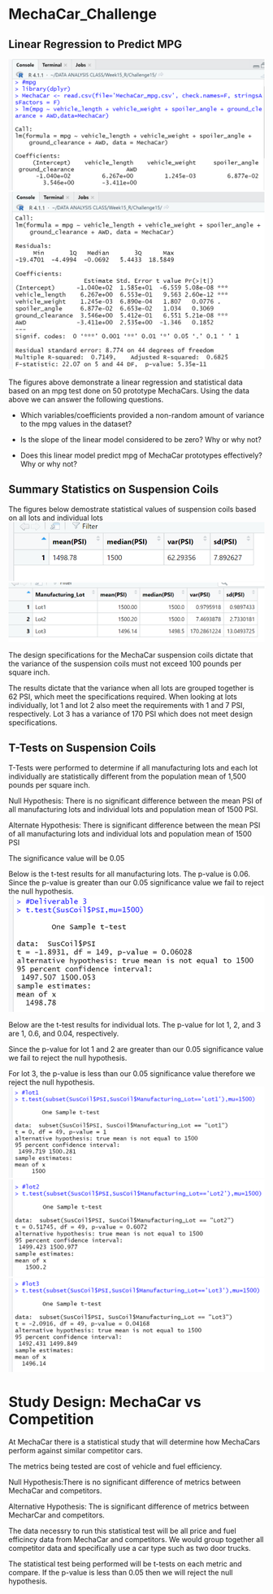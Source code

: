 # MechaCar_Challenge

## Linear Regression to Predict MPG
![Alt Text](Images/linear_regression.png)
![Alt Text](Images/Summary_mpg.png)

The figures above demonstrate a linear regression and statistical data based on an mpg test done on 50 prototype MechaCars. Using the data above we can answer the following questions.

- Which variables/coefficients provided a non-random amount of variance to the mpg values in the dataset?
  

- Is the slope of the linear model considered to be zero? Why or why not?

- Does this linear model predict mpg of MechaCar prototypes effectively? Why or why not?

## Summary Statistics on Suspension Coils

The figures below demostrate statistical values of suspension coils based on all lots and individual lots
![Alt Text](Images/total_summary.png)
![Alt Text](Images/lot_summary.png)

The design specifications for the MechaCar suspension coils dictate that the variance of the suspension coils must not exceed 100 pounds per square inch.

The results dictate that the variance when all lots are grouped together is 62 PSI, which meet the specifications required.
When looking at lots individually, lot 1 and lot 2 also meet the requirements with 1 and 7 PSI, respectively. Lot 3 has a variance of 170 PSI which does not meet design specifications.

## T-Tests on Suspension Coils

T-Tests were performed to determine if all manufacturing lots and each lot individually are statistically different from the population mean of 1,500 pounds per square inch.

Null Hypothesis: There is no significant difference between the mean PSI of all manufacturing lots and individual lots and population mean of 1500 PSI.

Alternate Hypothesis: There is significant difference between the mean PSI of all manufacturing lots and individual lots and population mean of 1500 PSI

The significance value will be 0.05

Below is the t-test results for all manufacturing lots. The p-value is 0.06. Since the p-value is greater than our 0.05 significance value we fail to reject the null hypothesis.
![Alt Text](Images/t_test.png)

Below are the t-test results for individual lots. The p-value for lot 1, 2, and 3 are 1, 0.6, and 0.04, respectively.

Since the p-value for lot 1 and 2 are greater than our 0.05 significance value we fail to reject the null hypothesis.

For lot 3, the p-value is less than our 0.05 significance value therefore we reject the null hypothesis.
![Alt Text](Images/lot1.png)
![Alt Text](Images/lot2.png)
![Alt Text](Images/lot3.png)

# Study Design: MechaCar vs Competition

At MechaCar there is a statistical study that will determine how MechaCars perform against similar competitor cars.

The metrics being tested are cost of vehicle and fuel efficiency.

Null Hypothesis:There is no significant difference of metrics between MechaCar and competitors.

Alternative Hypothesis: The is significant difference of metrics between MecharCar and competitors.

The data necessry to run this statistical test will be all price and fuel efficincy data from MechaCar and competitors. We would group together all competitor data and specifically use a car type such as two door trucks.

The statistical test being performed will be t-tests on each metric and compare. If the p-value is less than 0.05 then we will reject the null hypothesis.
